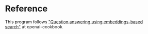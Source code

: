 # Reference

This program follows ["Question answering using embeddings-based search"](https://github.com/openai/openai-cookbook/blob/main/examples/Question_answering_using_embeddings.ipynb) at openai-cookbook.
